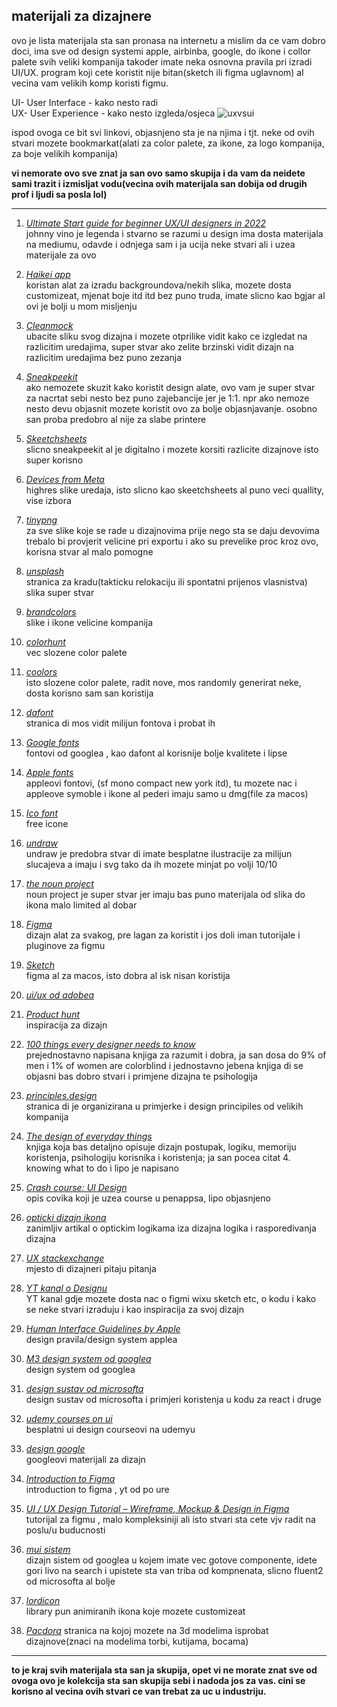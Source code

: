 ## materijali za dizajnere

ovo je lista materijala sta san pronasa na internetu a mislim da ce vam dobro doci, ima sve od design systemi apple, airbinba, google, do ikone i collor palete svih veliki kompanija
takoder imate neka osnovna pravila pri izradi UI/UX. program koji cete koristit nije bitan(sketch ili figma uglavnom) al vecina vam velikih komp koristi figmu.

UI- User Interface - kako nesto radi  
UX- User Experience - kako nesto izgleda/osjeca
![uxvsui](https://github.com/neutronihr/materijali_dizajn/assets/89482125/b63d3a90-01e5-4a96-a357-a2efa915d598)



ispod ovoga ce bit svi linkovi, objasnjeno sta je na njima i tjt. neke od ovih stvari mozete bookmarkat(alati za color palete, za ikone, za logo kompanija, za boje velikih kompanija)

**vi nemorate ovo sve znat ja san ovo samo skupija i da vam da neidete sami trazit i izmisljat vodu(vecina ovih materijala san dobija od drugih prof i ljudi sa posla lol)**

---
1. *[Ultimate Start guide for beginner UX/UI designers in 2022](https://uxdesign.cc/ultimate-start-guide-for-beginner-ux-ui-designer-b848be089589)*  
johnny vino je legenda i stvarno se razumi u design ima dosta materijala na mediumu, odavde i odnjega sam i ja ucija neke stvari ali i uzea materijale za ovo

2. *[Haikei app](https://haikei.app/)*  
koristan alat za izradu backgroundova/nekih slika, mozete dosta customizeat, mjenat boje itd itd bez puno truda, imate slicno kao bgjar al ovi je bolji u mom misljenju

3. *[Cleanmock](https://cleanmock.com/)*  
ubacite sliku svog dizajna i mozete otprilike vidit kako ce izgledat na razlicitim uredajima, super stvar ako zelite brzinski vidit dizajn na razlicitim uredajima bez puno zezanja

4. *[Sneakpeekit](https://sneakpeekit.com/)*  
ako nemozete skuzit kako koristit design alate, ovo vam je super stvar za nacrtat sebi nesto bez puno zajebancije jer je 1:1. npr ako nemoze nesto devu objasnit mozete koristit ovo za bolje objasnjavanje. osobno san proba predobro al nije za slabe printere

5. *[Skeetchsheets](https://sketchsheets.com/)*  
slicno sneakpeekit al je digitalno i mozete korsiti razlicite dizajnove isto super korisno

6. *[Devices from Meta](https://design.facebook.com/toolsandresources/devices/)*  
highres slike uredaja, isto slicno kao skeetchsheets al puno veci quallity, vise izbora

7. *[tinypng](https://tinypng.com/)*  
za sve slike koje se rade u dizajnovima prije nego sta se daju devovima trebalo bi provjerit velicine pri exportu i ako su prevelike proc kroz ovo, korisna stvar al malo pomogne

8. *[unsplash](https://unsplash.com/)*  
stranica za kradu(takticku relokaciju ili spontatni prijenos vlasnistva) slika super stvar

9. *[brandcolors](https://brandcolors.net/)*  
slike i ikone velicine kompanija

10. *[colorhunt](https://colorhunt.co/palettes/popular)*  
vec slozene color palete

11. *[coolors](https://coolors.co/)*  
isto slozene color palete, radit nove, mos randomly generirat neke, dosta korisno sam san koristija

12. *[dafont](https://www.dafont.com/)*  
stranica di mos vidit milijun fontova i probat ih

13. *[Google fonts](https://fonts.google.com/)*  
fontovi od googlea , kao dafont al korisnije bolje kvalitete i lipse

14. *[Apple fonts](https://developer.apple.com/fonts/)*  
appleovi fontovi, (sf mono compact new york itd), tu mozete nac i appleove symoble i ikone al pederi imaju samo u dmg(file za macos)

15. *[Ico font](https://icofont.com/icons)*  
free icone

16. *[undraw](https://undraw.co/illustrations)*  
undraw je predobra stvar di imate besplatne ilustracije za milijun slucajeva a imaju i svg tako da ih mozete minjat po volji 10/10

17. *[the noun project](https://thenounproject.com/icons/)*  
noun project je super stvar jer imaju bas puno materijala od slika do ikona malo limited al dobar

19. *[Figma](https://www.figma.com/login)*  
dizajn alat za svakog, pre lagan za koristit i jos doli iman tutorijale i pluginove za figmu

20. *[Sketch](https://www.sketch.com/)*  
figma al za macos, isto dobra al isk nisan koristija

21. *[ui/ux od adobea](https://helpx.adobe.com/uk/support/xd.html)*  

22. *[Product hunt](https://www.producthunt.com/)*  
inspiracija za dizajn

23. *[100 things every designer needs to know](https://www.academia.edu/32944354/100_Things_Every_Designer_Needs_To_Know_About_People_2011_pdf)*  
prejednostavno napisana knjiga za razumit i dobra, ja san dosa do 9% of men i 1% of women are colorblind i jednostavno jebena knjiga di se objasni bas dobro stvari i primjene dizajna te psihologija

24. *[principles.design](https://principles.design/)*  
stranica di je organizirana u primjerke i design principiles od velikih kompanija

25. *[The design of everyday things](https://archive.org/details/thedesignofeverydaythingsbydonnorman/page/n9/mode/2up)*  
knjiga koja bas detaljno opisuje dizajn postupak, logiku, memoriju koristenja, psihologiju korisnika i koristenja; ja san pocea citat 4. knowing what to do i lipo je napisano

26. *[Crash course: UI Design](https://medium.com/hh-design/crash-course-ui-design-25d13ff60962)*  
opis covika koji je uzea course u penappsa, lipo objasnjeno

27. *[opticki dizajn ikona](https://medium.com/design-bridges/optical-effects-9fca82b4cd9a)*  
zanimljiv artikal o optickim logikama iza dizajna logika i rasporedivanja dizajna

28. *[UX stackexchange](https://ux.stackexchange.com/)*  
mjesto di dizajneri pitaju pitanja

29. *[YT kanal o Designu](https://www.youtube.com/@DesignCourse/videos)*  
YT kanal gdje mozete dosta nac o figmi wixu sketch etc, o kodu i kako se neke stvari izraduju i kao inspiracija za svoj dizajn

30. *[Human Interface Guidelines by Apple](https://developer.apple.com/design/human-interface-guidelines)*  
design pravila/design system applea

31. *[M3 design system od googlea](https://m3.material.io/)*  
design system od googlea

32. *[design sustav od microsofta](https://fluent2.microsoft.design/)*  
design sustav od microsofta i primjeri koristenja u kodu za react i druge

33. *[udemy courses on ui](https://www.udemy.com/courses/search/?price=price-free&q=UI+design&sort=relevance&src=ukw)*  
besplatni ui design courseovi na udemyu

34. *[design google](https://design.google/)*  
googleovi materijali za dizajn 

35. *[Introduction to Figma](https://www.youtube.com/watch?v=JGLfyTDgfDc)*  
introduction to figma , yt od po ure

36. *[ UI / UX Design Tutorial – Wireframe, Mockup & Design in Figma ](https://www.youtube.com/watch?v=c9Wg6Cb_YlU)*  
tutorijal za figmu , malo kompleksiniji ali isto stvari sta cete vjv radit na poslu/u buducnosti

37. *[mui sistem](https://mui.com/)*  
dizajn sistem od googlea u kojem imate vec gotove componente, idete gori livo na search i upistete sta van triba od kompnenata, slicno fluent2 od microsofta al bolje

38. *[lordicon](https://lordicon.com/)*  
library pun animiranih ikona koje mozete customizeat

39. *[Pacdora](https://www.pacdora.com/)*
stranica na kojoj mozete na 3d modelima isprobat dizajnove(znaci na modelima torbi, kutijama, bocama)

---

**to je kraj svih materijala sta san ja skupija, opet vi ne morate znat sve od ovoga ovo je kolekcija sta san skupija sebi i nadoda jos za vas. cini se korisno al vecina ovih stvari ce van trebat za uc u industriju.**


